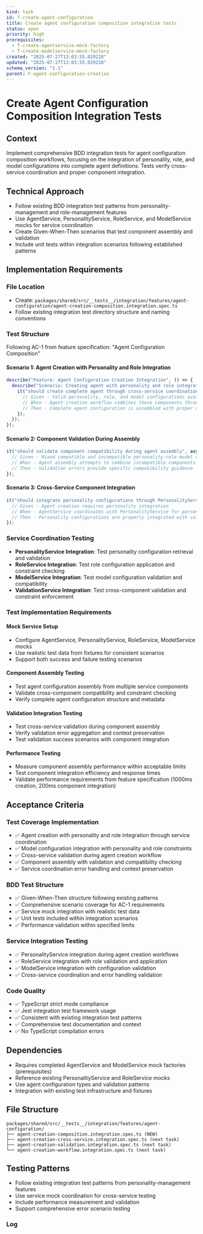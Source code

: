```yaml
---
kind: task
id: T-create-agent-configuration
title: Create agent configuration composition integration tests
status: open
priority: high
prerequisites:
  - T-create-agentservice-mock-factory
  - T-create-modelservice-mock-factory
created: "2025-07-27T13:03:55.029228"
updated: "2025-07-27T13:03:55.029228"
schema_version: "1.1"
parent: F-agent-configuration-creation
---
```


# Create Agent Configuration Composition Integration Tests

## Context

Implement comprehensive BDD integration tests for agent configuration composition workflows, focusing on the integration of personality, role, and model configurations into complete agent definitions. Tests verify cross-service coordination and proper component integration.

## Technical Approach

- Follow existing BDD integration test patterns from personality-management and role-management features
- Use AgentService, PersonalityService, RoleService, and ModelService mocks for service coordination
- Create Given-When-Then scenarios that test component assembly and validation
- Include unit tests within integration scenarios following established patterns

## Implementation Requirements

### File Location

- Create: `packages/shared/src/__tests__/integration/features/agent-configuration/agent-creation-composition.integration.spec.ts`
- Follow existing integration test directory structure and naming conventions

### Test Structure

Following AC-1 from feature specification: "Agent Configuration Composition"

#### Scenario 1: Agent Creation with Personality and Role Integration

```typescript
describe("Feature: Agent Configuration Creation Integration", () => {
  describe("Scenario: Creating agent with personality and role integration", () => {
    it("should create complete agent through cross-service coordination", async () => {
      // Given - Valid personality, role, and model configurations available through respective services
      // When - Agent creation workflow combines these components through service integration
      // Then - Complete agent configuration is assembled with proper validation and persistence
    });
  });
});
```

#### Scenario 2: Component Validation During Assembly

```typescript
it("should validate component compatibility during agent assembly", async () => {
  // Given - Mixed compatible and incompatible personality-role-model combinations
  // When - Agent assembly attempts to combine incompatible components
  // Then - Validation errors provide specific compatibility guidance
});
```

#### Scenario 3: Cross-Service Component Integration

```typescript
it("should integrate personality configurations through PersonalityService", async () => {
  // Given - Agent creation requires personality integration
  // When - AgentService coordinates with PersonalityService for personality data
  // Then - Personality configurations are properly integrated with validation
});
```

### Service Coordination Testing

- **PersonalityService Integration**: Test personality configuration retrieval and validation
- **RoleService Integration**: Test role configuration application and constraint checking
- **ModelService Integration**: Test model configuration validation and compatibility
- **ValidationService Integration**: Test cross-component validation and constraint enforcement

### Test Implementation Requirements

#### Mock Service Setup

- Configure AgentService, PersonalityService, RoleService, ModelService mocks
- Use realistic test data from fixtures for consistent scenarios
- Support both success and failure testing scenarios

#### Component Assembly Testing

- Test agent configuration assembly from multiple service components
- Validate cross-component compatibility and constraint checking
- Verify complete agent configuration structure and metadata

#### Validation Integration Testing

- Test cross-service validation during component assembly
- Verify validation error aggregation and context preservation
- Test validation success scenarios with component integration

#### Performance Testing

- Measure component assembly performance within acceptable limits
- Test component integration efficiency and response times
- Validate performance requirements from feature specification (1000ms creation, 200ms component integration)

## Acceptance Criteria

### Test Coverage Implementation

- ✅ Agent creation with personality and role integration through service coordination
- ✅ Model configuration integration with personality and role constraints
- ✅ Cross-service validation during agent creation workflow
- ✅ Component assembly with validation and compatibility checking
- ✅ Service coordination error handling and context preservation

### BDD Test Structure

- ✅ Given-When-Then structure following existing patterns
- ✅ Comprehensive scenario coverage for AC-1 requirements
- ✅ Service mock integration with realistic test data
- ✅ Unit tests included within integration scenarios
- ✅ Performance validation within specified limits

### Service Integration Testing

- ✅ PersonalityService integration during agent creation workflows
- ✅ RoleService integration with role validation and application
- ✅ ModelService integration with configuration validation
- ✅ Cross-service coordination and error handling validation

### Code Quality

- ✅ TypeScript strict mode compliance
- ✅ Jest integration test framework usage
- ✅ Consistent with existing integration test patterns
- ✅ Comprehensive test documentation and context
- ✅ No TypeScript compilation errors

## Dependencies

- Requires completed AgentService and ModelService mock factories (prerequisites)
- Reference existing PersonalityService and RoleService mocks
- Use agent configuration types and validation patterns
- Integration with existing test infrastructure and fixtures

## File Structure

```
packages/shared/src/__tests__/integration/features/agent-configuration/
├── agent-creation-composition.integration.spec.ts (NEW)
├── agent-creation-cross-service.integration.spec.ts (next task)
├── agent-creation-validation.integration.spec.ts (next task)
└── agent-creation-workflow.integration.spec.ts (next task)
```

## Testing Patterns

- Follow existing integration test patterns from personality-management features
- Use service mock coordination for cross-service testing
- Include performance measurement and validation
- Support comprehensive error scenario testing

### Log
